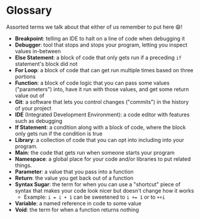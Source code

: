 # Glossary

Assorted terms we talk about that either of us remember to put here 😄!

- **Breakpoint**: telling an IDE to halt on a line of code when debugging it
- **Debugger**: tool that stops and stops your program, letting you inspect values in-between
- **Else Statement**: a block of code that only gets run if a preceding `if` statement's block did not
- **For Loop**: a block of code that can get run multiple times based on three portions
- **Function**: a block of code logic that you can pass some values ("parameters") into, have it run with those values, and get some return value out of
- **Git**: a software that lets you control changes ("commits") in the history of your project
- **IDE** (Integrated Development Environment): a code editor with features such as debugging
- **If Statement**: a condition along with a block of code, where the block only gets run if the condition is true
- **Library**: a collection of code that you can opt into including into your program.
- **Main**: the code that gets run when someone starts your program
- **Namespace**: a global place for your code and/or libraries to put related things.
- **Parameter**: a value that you pass into a function
- **Return**: the value you get back out of a function
- **Syntax Sugar**: the term for when you can use a "shortcut" piece of syntax that makes your code look nicer but doesn't change how it works
  - Example: `i = i + 1` can be sweetened to `i += 1` or to `++i`
- **Variable**: a named reference in code to some value
- **Void**: the term for when a function returns nothing
